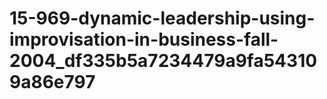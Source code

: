 # 15-969-dynamic-leadership-using-improvisation-in-business-fall-2004_df335b5a7234479a9fa543109a86e797